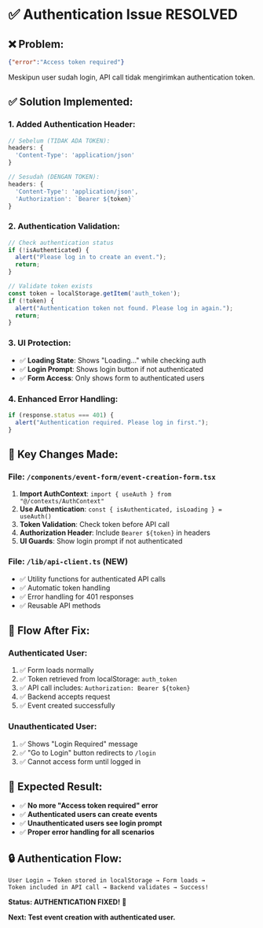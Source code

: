 # ✅ Authentication Issue RESOLVED

## ❌ **Problem:**
```json
{"error":"Access token required"}
```
Meskipun user sudah login, API call tidak mengirimkan authentication token.

## ✅ **Solution Implemented:**

### 1. **Added Authentication Header:**
```typescript
// Sebelum (TIDAK ADA TOKEN):
headers: { 
  'Content-Type': 'application/json'
}

// Sesudah (DENGAN TOKEN):
headers: { 
  'Content-Type': 'application/json',
  'Authorization': `Bearer ${token}`
}
```

### 2. **Authentication Validation:**
```typescript
// Check authentication status
if (!isAuthenticated) {
  alert("Please log in to create an event.");
  return;
}

// Validate token exists
const token = localStorage.getItem('auth_token');
if (!token) {
  alert("Authentication token not found. Please log in again.");
  return;
}
```

### 3. **UI Protection:**
- ✅ **Loading State**: Shows "Loading..." while checking auth
- ✅ **Login Prompt**: Shows login button if not authenticated
- ✅ **Form Access**: Only shows form to authenticated users

### 4. **Enhanced Error Handling:**
```typescript
if (response.status === 401) {
  alert("Authentication required. Please log in first.");
}
```

## 🔧 **Key Changes Made:**

### **File: `/components/event-form/event-creation-form.tsx`**
1. **Import AuthContext**: `import { useAuth } from "@/contexts/AuthContext"`
2. **Use Authentication**: `const { isAuthenticated, isLoading } = useAuth()`
3. **Token Validation**: Check token before API call
4. **Authorization Header**: Include `Bearer ${token}` in headers
5. **UI Guards**: Show login prompt if not authenticated

### **File: `/lib/api-client.ts` (NEW)**
- ✅ Utility functions for authenticated API calls
- ✅ Automatic token handling
- ✅ Error handling for 401 responses
- ✅ Reusable API methods

## 🎯 **Flow After Fix:**

### **Authenticated User:**
1. ✅ Form loads normally
2. ✅ Token retrieved from localStorage: `auth_token`
3. ✅ API call includes: `Authorization: Bearer ${token}`
4. ✅ Backend accepts request
5. ✅ Event created successfully

### **Unauthenticated User:**
1. ✅ Shows "Login Required" message
2. ✅ "Go to Login" button redirects to `/login`
3. ✅ Cannot access form until logged in

## 🚀 **Expected Result:**
- ✅ **No more "Access token required" error**
- ✅ **Authenticated users can create events**
- ✅ **Unauthenticated users see login prompt**
- ✅ **Proper error handling for all scenarios**

## 🔒 **Authentication Flow:**
```
User Login → Token stored in localStorage → Form loads → 
Token included in API call → Backend validates → Success!
```

**Status: AUTHENTICATION FIXED!** 🎉

**Next: Test event creation with authenticated user.**
